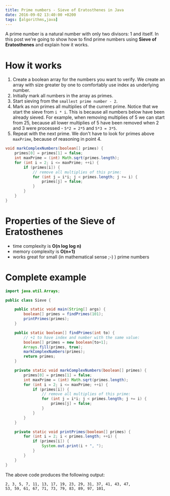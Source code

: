 ```yaml
---
title: Prime numbers - Sieve of Eratosthenes in Java
date: 2016-09-02 13:40:00 +0200
tags: [algorithms,java]
---
```



A prime number is a natural number with only two divisors: 1 and itself. In this
post we're going to show how to find prime numbers using **Sieve of
Eratosthenes** and explain how it works.

<!--more-->


# How it works

1.  Create a boolean array for the numbers you want to verify.
    We create an array with size greater by one to comfortably use index as
    underlying number.
2.  Initially mark all numbers in the array as primes.
3.  Start sieving from the `smallest prime number - 2`.
4.  Mark as non primes all multiplies of the current prime.
    Notice that we start the sieve from `i * i`. This is because all numbers
    below have been already sieved. For example, when removing multiplies of 5
    we can start from 25, because all lower multiplies of 5 have been removed
    when 2 and 3 were processed - `5*2 = 2*5` and `5*3 = 3*5`.
5.  Repeat with the next prime.
    We don't have to look for primes above `maxPrime`, because of reasoning in
    point 4.

```java
void markComplexNumbers(boolean[] primes) {
    primes[0] = primes[1] = false;
    int maxPrime = (int) Math.sqrt(primes.length);
    for (int i = 2; i <= maxPrime; ++i) {
        if (primes[i]) {
            // remove all multiplies of this prime:
            for (int j = i*i; j < primes.length; j += i) {
                primes[j] = false;
            }
        }
    }
}
```


# Properties of the Sieve of Eratosthenes

- time complexity is **O(n log log n)**
- memory complexity is **O(n+1)**
- works great for small (in mathematical sense ;-) ) prime numbers


# Complete example
```java
import java.util.Arrays;

public class Sieve {

    public static void main(String[] args) {
        boolean[] primes = findPrimes(101);
        printPrimes(primes);
    }

    public static boolean[] findPrimes(int to) {
        // +1 to have index and number with the same value:
        boolean[] primes = new boolean[to+1];
        Arrays.fill(primes, true);
        markComplexNumbers(primes);
        return primes;
    }

    private static void markComplexNumbers(boolean[] primes) {
        primes[0] = primes[1] = false;
        int maxPrime = (int) Math.sqrt(primes.length);
        for (int i = 2; i <= maxPrime; ++i) {
            if (primes[i]) {
                // remove all multiplies of this prime:
                for (int j = i*i; j < primes.length; j += i) {
                    primes[j] = false;
                }
            }
        }
    }

    private static void printPrimes(boolean[] primes) {
        for (int i = 2; i < primes.length; ++i) {
            if (primes[i]) {
                System.out.print(i + ", ");
            }
        }
    }
}
```

The above code produces the following output:

    2, 3, 5, 7, 11, 13, 17, 19, 23, 29, 31, 37, 41, 43, 47,
    53, 59, 61, 67, 71, 73, 79, 83, 89, 97, 101,
